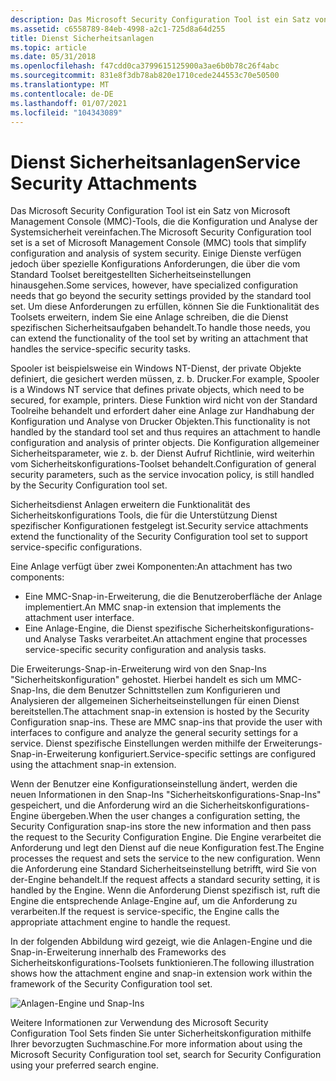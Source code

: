 ```yaml
---
description: Das Microsoft Security Configuration Tool ist ein Satz von Microsoft Management Console (MMC)-Tools, die die Konfiguration und Analyse der Systemsicherheit vereinfachen.
ms.assetid: c6558789-84eb-4998-a2c1-725d8a64d255
title: Dienst Sicherheitsanlagen
ms.topic: article
ms.date: 05/31/2018
ms.openlocfilehash: f47cdd0ca3799615125900a3ae6b0b78c26f4abc
ms.sourcegitcommit: 831e8f3db78ab820e1710cede244553c70e50500
ms.translationtype: MT
ms.contentlocale: de-DE
ms.lasthandoff: 01/07/2021
ms.locfileid: "104343089"
---
```

# <a name="service-security-attachments"></a><span data-ttu-id="1ddc3-103">Dienst Sicherheitsanlagen</span><span class="sxs-lookup"><span data-stu-id="1ddc3-103">Service Security Attachments</span></span>

<span data-ttu-id="1ddc3-104">Das Microsoft Security Configuration Tool ist ein Satz von Microsoft Management Console (MMC)-Tools, die die Konfiguration und Analyse der Systemsicherheit vereinfachen.</span><span class="sxs-lookup"><span data-stu-id="1ddc3-104">The Microsoft Security Configuration tool set is a set of Microsoft Management Console (MMC) tools that simplify configuration and analysis of system security.</span></span> <span data-ttu-id="1ddc3-105">Einige Dienste verfügen jedoch über spezielle Konfigurations Anforderungen, die über die vom Standard Toolset bereitgestellten Sicherheitseinstellungen hinausgehen.</span><span class="sxs-lookup"><span data-stu-id="1ddc3-105">Some services, however, have specialized configuration needs that go beyond the security settings provided by the standard tool set.</span></span> <span data-ttu-id="1ddc3-106">Um diese Anforderungen zu erfüllen, können Sie die Funktionalität des Toolsets erweitern, indem Sie eine Anlage schreiben, die die Dienst spezifischen Sicherheitsaufgaben behandelt.</span><span class="sxs-lookup"><span data-stu-id="1ddc3-106">To handle those needs, you can extend the functionality of the tool set by writing an attachment that handles the service-specific security tasks.</span></span>

<span data-ttu-id="1ddc3-107">Spooler ist beispielsweise ein Windows NT-Dienst, der private Objekte definiert, die gesichert werden müssen, z. b. Drucker.</span><span class="sxs-lookup"><span data-stu-id="1ddc3-107">For example, Spooler is a Windows NT service that defines private objects, which need to be secured, for example, printers.</span></span> <span data-ttu-id="1ddc3-108">Diese Funktion wird nicht von der Standard Toolreihe behandelt und erfordert daher eine Anlage zur Handhabung der Konfiguration und Analyse von Drucker Objekten.</span><span class="sxs-lookup"><span data-stu-id="1ddc3-108">This functionality is not handled by the standard tool set and thus requires an attachment to handle configuration and analysis of printer objects.</span></span> <span data-ttu-id="1ddc3-109">Die Konfiguration allgemeiner Sicherheitsparameter, wie z. b. der Dienst Aufruf Richtlinie, wird weiterhin vom Sicherheitskonfigurations-Toolset behandelt.</span><span class="sxs-lookup"><span data-stu-id="1ddc3-109">Configuration of general security parameters, such as the service invocation policy, is still handled by the Security Configuration tool set.</span></span>

<span data-ttu-id="1ddc3-110">Sicherheitsdienst Anlagen erweitern die Funktionalität des Sicherheitskonfigurations Tools, die für die Unterstützung Dienst spezifischer Konfigurationen festgelegt ist.</span><span class="sxs-lookup"><span data-stu-id="1ddc3-110">Security service attachments extend the functionality of the Security Configuration tool set to support service-specific configurations.</span></span>

<span data-ttu-id="1ddc3-111">Eine Anlage verfügt über zwei Komponenten:</span><span class="sxs-lookup"><span data-stu-id="1ddc3-111">An attachment has two components:</span></span>

-   <span data-ttu-id="1ddc3-112">Eine MMC-Snap-in-Erweiterung, die die Benutzeroberfläche der Anlage implementiert.</span><span class="sxs-lookup"><span data-stu-id="1ddc3-112">An MMC snap-in extension that implements the attachment user interface.</span></span>
-   <span data-ttu-id="1ddc3-113">Eine Anlage-Engine, die Dienst spezifische Sicherheitskonfigurations-und Analyse Tasks verarbeitet.</span><span class="sxs-lookup"><span data-stu-id="1ddc3-113">An attachment engine that processes service-specific security configuration and analysis tasks.</span></span>

<span data-ttu-id="1ddc3-114">Die Erweiterungs-Snap-in-Erweiterung wird von den Snap-Ins "Sicherheitskonfiguration" gehostet. Hierbei handelt es sich um MMC-Snap-Ins, die dem Benutzer Schnittstellen zum Konfigurieren und Analysieren der allgemeinen Sicherheitseinstellungen für einen Dienst bereitstellen.</span><span class="sxs-lookup"><span data-stu-id="1ddc3-114">The attachment snap-in extension is hosted by the Security Configuration snap-ins. These are MMC snap-ins that provide the user with interfaces to configure and analyze the general security settings for a service.</span></span> <span data-ttu-id="1ddc3-115">Dienst spezifische Einstellungen werden mithilfe der Erweiterungs-Snap-in-Erweiterung konfiguriert.</span><span class="sxs-lookup"><span data-stu-id="1ddc3-115">Service-specific settings are configured using the attachment snap-in extension.</span></span>

<span data-ttu-id="1ddc3-116">Wenn der Benutzer eine Konfigurationseinstellung ändert, werden die neuen Informationen in den Snap-Ins "Sicherheitskonfigurations-Snap-Ins" gespeichert, und die Anforderung wird an die Sicherheitskonfigurations-Engine übergeben.</span><span class="sxs-lookup"><span data-stu-id="1ddc3-116">When the user changes a configuration setting, the Security Configuration snap-ins store the new information and then pass the request to the Security Configuration Engine.</span></span> <span data-ttu-id="1ddc3-117">Die Engine verarbeitet die Anforderung und legt den Dienst auf die neue Konfiguration fest.</span><span class="sxs-lookup"><span data-stu-id="1ddc3-117">The Engine processes the request and sets the service to the new configuration.</span></span> <span data-ttu-id="1ddc3-118">Wenn die Anforderung eine Standard Sicherheitseinstellung betrifft, wird Sie von der-Engine behandelt.</span><span class="sxs-lookup"><span data-stu-id="1ddc3-118">If the request affects a standard security setting, it is handled by the Engine.</span></span> <span data-ttu-id="1ddc3-119">Wenn die Anforderung Dienst spezifisch ist, ruft die Engine die entsprechende Anlage-Engine auf, um die Anforderung zu verarbeiten.</span><span class="sxs-lookup"><span data-stu-id="1ddc3-119">If the request is service-specific, the Engine calls the appropriate attachment engine to handle the request.</span></span>

<span data-ttu-id="1ddc3-120">In der folgenden Abbildung wird gezeigt, wie die Anlagen-Engine und die Snap-in-Erweiterung innerhalb des Frameworks des Sicherheitskonfigurations-Toolsets funktionieren.</span><span class="sxs-lookup"><span data-stu-id="1ddc3-120">The following illustration shows how the attachment engine and snap-in extension work within the framework of the Security Configuration tool set.</span></span>

![Anlagen-Engine und Snap-Ins](images/model1a.png)

<span data-ttu-id="1ddc3-122">Weitere Informationen zur Verwendung des Microsoft Security Configuration Tool Sets finden Sie unter Sicherheitskonfiguration mithilfe Ihrer bevorzugten Suchmaschine.</span><span class="sxs-lookup"><span data-stu-id="1ddc3-122">For more information about using the Microsoft Security Configuration tool set, search for Security Configuration using your preferred search engine.</span></span>

 

 



